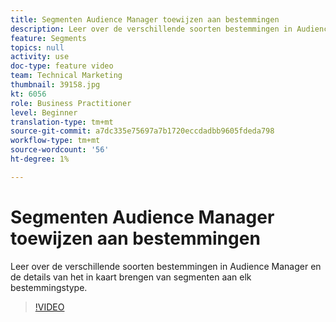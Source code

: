 ```yaml
---
title: Segmenten Audience Manager toewijzen aan bestemmingen
description: Leer over de verschillende soorten bestemmingen in Audience Manager en de details van het in kaart brengen van segmenten aan elk bestemmingstype.
feature: Segments
topics: null
activity: use
doc-type: feature video
team: Technical Marketing
thumbnail: 39158.jpg
kt: 6056
role: Business Practitioner
level: Beginner
translation-type: tm+mt
source-git-commit: a7dc335e75697a7b1720eccdadbb9605fdeda798
workflow-type: tm+mt
source-wordcount: '56'
ht-degree: 1%

---
```



# Segmenten Audience Manager toewijzen aan bestemmingen

Leer over de verschillende soorten bestemmingen in Audience Manager en de details van het in kaart brengen van segmenten aan elk bestemmingstype.

>[!VIDEO](https://video.tv.adobe.com/v/39158/?quality=12&learn=on)
